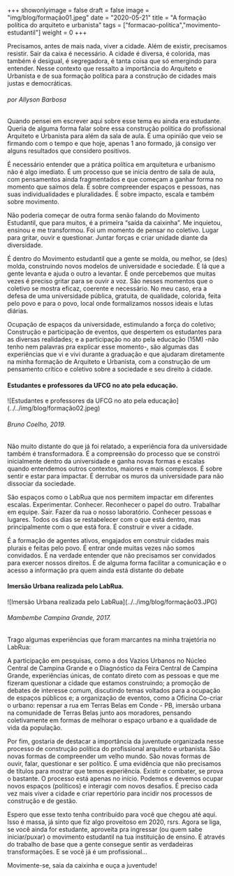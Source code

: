+++
showonlyimage = false
draft = false
image = "img/blog/formação01.jpeg"
date = "2020-05-21"
title = "A formação política do arquiteto e urbanista"
tags = ["formacao-politica","movimento-estudantil"]
weight = 0
+++

Precisamos, antes de mais nada, viver a cidade. Além de existir, precisamos resistir. Sair da caixa é necessário. A cidade é diversa, é colorida, mas também é desigual, é segregadora, é tanta coisa que só emergindo para entender. Nesse contexto que ressalto a importância do Arquiteto e Urbanista e de sua formação política para a construção de cidades mais justas e democráticas.
<!--more-->

<H6>por Allyson Barbosa</H6>

Quando pensei em escrever aqui sobre esse tema eu ainda era estudante. Queria de alguma forma falar sobre essa construção política do profissional Arquiteto e Urbanista para além da sala de aula. É uma opinião que veio se firmando com o tempo e que hoje, apenas 1 ano formado, já consigo ver alguns resultados que considero positivos.

É necessário entender que a prática política em arquitetura e urbanismo não é algo imediato. É um processo que se inicia dentro de sala de aula, com pensamentos ainda fragmentados e que começam a ganhar forma no momento que saímos dela. É sobre compreender espaços e pessoas, nas suas individualidades e pluralidades. É sobre impacto, escala e também sobre movimento.  

Não poderia começar de outra forma senão falando do Movimento Estudantil, que para muitos, é a primeira “saída da caixinha”. Me inquietou, ensinou e me transformou. Foi um momento de pensar no coletivo. Lugar para gritar, ouvir e questionar. Juntar forças e criar unidade diante da diversidade.

É dentro do Movimento estudantil que a gente se molda, ou melhor, se (des) molda, construindo novos modelos de universidade e sociedade. É lá que a gente levanta e ajuda o outro a levantar. É onde percebemos que muitas vezes é preciso gritar para se ouvir a voz. São nesses momentos que o coletivo se mostra eficaz, coerente e necessário. No meu caso, era a defesa de uma universidade pública, gratuita, de qualidade, colorida, feita pelo povo e para o povo, local onde formalizamos nossos ideais e lutas diárias.

Ocupação de espaços da universidade, estimulando a força do coletivo; Construção e participação de eventos, que despertem os estudantes para as diversas realidades; e a  participação no ato pela educação (15M) -não tenho nem palavras pra explicar esse momento-, são algumas das experiências que vi e vivi durante a graduação e que ajudaram diretamente na minha formação de Arquiteto e Urbanista, com a construção de um pensamento crítico e coletivo sobre a sociedade e seu direito à cidade.

<H4>Estudantes e professores da UFCG no ato pela educação.</H4>
![Estudantes e professores da UFCG no ato pela educação](../../img/blog/formação02.jpeg)
<H6>Bruno Coelho, 2019.</H6>

Não muito distante do que já foi relatado, a experiência fora da universidade também é transformadora. É a compreensão do processo que se constrói inicialmente dentro da universidade e ganha novas formas e escalas quando entendemos outros contextos, maiores e mais complexos. É sobre sentir e estar para impactar. É derrubar os muros da universidade para não dissociar da sociedade.

São espaços como o LabRua que nos permitem impactar em diferentes escalas. Experimentar. Conhecer. Reconhecer o papel do outro. Trabalhar em equipe. Sair. Fazer da rua o nosso laboratório. Conhecer pessoas e lugares. Todos os dias se restabelecer com o que está dentro, mas principalmente com o que está fora. É construir e viver a cidade.

É a formação de agentes ativos, engajados em construir cidades mais plurais e feitas pelo povo. É entrar onde muitas vezes não somos convidados. É na verdade entender que não precisamos ser convidados para exercer nossos direitos. É de alguma forma facilitar a comunicação e o acesso a informação pra quem ainda está distante do debate

<H4>Imersão Urbana realizada pelo LabRua.</H4>
![Imersão Urbana realizada pelo LabRua](../../img/blog/formação03.JPG)
<H6>Mambembe Campina Grande, 2017.</H6>

Trago algumas experiências que foram marcantes na minha trajetória no LabRua:

A participação em pesquisas, como a dos Vazios Urbanos no Núcleo Central de Campina Grande e o Diagnóstico da Feira Central de Campina Grande, experiências únicas, de contato direto com as pessoas e que me fizeram questionar a cidade que estamos construindo; a promoção de debates de interesse comum, discutindo temas voltados para a ocupação de espaços públicos e; a organização de eventos, como a Oficina Co-criar o urbano: repensar a rua em Terras Belas em Conde - PB, imersão urbana na comunidade de Terras Belas junto aos moradores, pensando coletivamente em formas de melhorar o espaço urbano e a qualidade de vida da população.

Por fim, gostaria de destacar a importância da juventude organizada nesse processo de construção política do profissional arquiteto e urbanista. São novas formas de compreender um velho mundo. São novas formas de ouvir, falar, questionar e ser político. É uma evidência que não precisamos de títulos para mostrar que temos experiência. Existir e combater, se prova o bastante. O processo está apenas no início. Podemos e devemos ocupar novos espaços (políticos) e interagir com novos desafios. É preciso cada vez mais viver a cidade e criar repertório para incidir nos processos de construção e de gestão.

Espero que  esse texto tenha contribuído para você que chegou até aqui. Isso é massa, já sinto que fiz algo proveitoso em 2020, rsrs. Agora se liga, se você ainda for estudante, aproveita pra ingressar (ou quem sabe iniciar/puxar) o movimento estudantil na tua instituição de ensino. É através do trabalho de base que a gente consegue sentir as verdadeiras transformações. E se você já é um profissional...  

Movimente-se, saia da caixinha e ouça a juventude!
